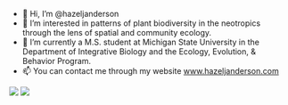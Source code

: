 - 👋 Hi, I’m @hazeljanderson
- 👀 I’m interested in patterns of plant biodiversity in the neotropics through the lens of spatial and community ecology.
- 🌱 I’m currently a M.S. student at Michigan State University in the Department of Integrative Biology and the Ecology, Evolution, & Behavior Program.
- 📫 You can contact me through my website www.hazeljanderson.com

![](https://raw.githubusercontent.com/hazeljanderson/github-stats/blob/master/generated/overview.svg#gh-light-mode-only)
![](https://raw.githubusercontent.com/hazeljanderson/github-stats/blob/master/generated/languages.svg#gh-light-mode-only)
